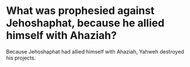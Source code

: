# What was prophesied against Jehoshaphat, because he allied himself with Ahaziah?

Because Jehoshaphat had allied himself with Ahaziah, Yahweh destroyed his projects.

